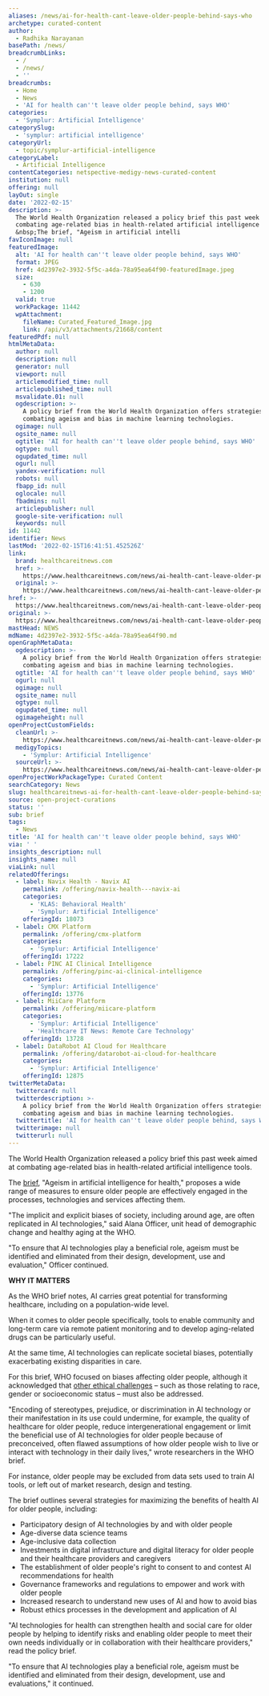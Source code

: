 ```yaml
---
aliases: /news/ai-for-health-cant-leave-older-people-behind-says-who
archetype: curated-content
author:
  - Radhika Narayanan
basePath: /news/
breadcrumbLinks:
  - /
  - /news/
  - ''
breadcrumbs:
  - Home
  - News
  - 'AI for health can''t leave older people behind, says WHO'
categories:
  - 'Symplur: Artificial Intelligence'
categorySlug:
  - 'symplur: artificial intelligence'
categoryUrl:
  - topic/symplur-artificial-intelligence
categoryLabel:
  - Artificial Intelligence
contentCategories: netspective-medigy-news-curated-content
institution: null
offering: null
layOut: single
date: '2022-02-15'
description: >-
  The World Health Organization released a policy brief this past week aimed at
  combating age-related bias in health-related artificial intelligence tools.
  &nbsp;The brief, "Ageism in artificial intelli
favIconImage: null
featuredImage:
  alt: 'AI for health can''t leave older people behind, says WHO'
  format: JPEG
  href: 4d2397e2-3932-5f5c-a4da-78a95ea64f90-featuredImage.jpeg
  size:
    - 630
    - 1200
  valid: true
  workPackage: 11442
  wpAttachment:
    fileName: Curated_Featured_Image.jpg
    link: /api/v3/attachments/21668/content
featuredPdf: null
htmlMetaData:
  author: null
  description: null
  generator: null
  viewport: null
  articlemodified_time: null
  articlepublished_time: null
  msvalidate.01: null
  ogdescription: >-
    A policy brief from the World Health Organization offers strategies for
    combating ageism and bias in machine learning technologies.
  ogimage: null
  ogsite_name: null
  ogtitle: 'AI for health can''t leave older people behind, says WHO'
  ogtype: null
  ogupdated_time: null
  ogurl: null
  yandex-verification: null
  robots: null
  fbapp_id: null
  oglocale: null
  fbadmins: null
  articlepublisher: null
  google-site-verification: null
  keywords: null
id: 11442
identifier: News
lastMod: '2022-02-15T16:41:51.452526Z'
link:
  brand: healthcareitnews.com
  href: >-
    https://www.healthcareitnews.com/news/ai-health-cant-leave-older-people-behind-says-who
  original: >-
    https://www.healthcareitnews.com/news/ai-health-cant-leave-older-people-behind-says-who
href: >-
  https://www.healthcareitnews.com/news/ai-health-cant-leave-older-people-behind-says-who
original: >-
  https://www.healthcareitnews.com/news/ai-health-cant-leave-older-people-behind-says-who
mastHead: NEWS
mdName: 4d2397e2-3932-5f5c-a4da-78a95ea64f90.md
openGraphMetaData:
  ogdescription: >-
    A policy brief from the World Health Organization offers strategies for
    combating ageism and bias in machine learning technologies.
  ogtitle: 'AI for health can''t leave older people behind, says WHO'
  ogurl: null
  ogimage: null
  ogsite_name: null
  ogtype: null
  ogupdated_time: null
  ogimageheight: null
openProjectCustomFields:
  cleanUrl: >-
    https://www.healthcareitnews.com/news/ai-health-cant-leave-older-people-behind-says-who
  medigyTopics:
    - 'Symplur: Artificial Intelligence'
  sourceUrl: >-
    https://www.healthcareitnews.com/news/ai-health-cant-leave-older-people-behind-says-who
openProjectWorkPackageType: Curated Content
searchCategory: News
slug: healthcareitnews-ai-for-health-cant-leave-older-people-behind-says-who
source: open-project-curations
status: ''
sub: brief
tags:
  - News
title: 'AI for health can''t leave older people behind, says WHO'
via: ' '
insights_description: null
insights_name: null
viaLink: null
relatedOfferings:
  - label: Navix Health - Navix AI
    permalink: /offering/navix-health---navix-ai
    categories:
      - 'KLAS: Behavioral Health'
      - 'Symplur: Artificial Intelligence'
    offeringId: 18073
  - label: CMX Platform
    permalink: /offering/cmx-platform
    categories:
      - 'Symplur: Artificial Intelligence'
    offeringId: 17222
  - label: PINC AI Clinical Intelligence
    permalink: /offering/pinc-ai-clinical-intelligence
    categories:
      - 'Symplur: Artificial Intelligence'
    offeringId: 13776
  - label: MiiCare Platform
    permalink: /offering/miicare-platform
    categories:
      - 'Symplur: Artificial Intelligence'
      - 'Healthcare IT News: Remote Care Technology'
    offeringId: 13728
  - label: DataRobot AI Cloud for Healthcare
    permalink: /offering/datarobot-ai-cloud-for-healthcare
    categories:
      - 'Symplur: Artificial Intelligence'
    offeringId: 12875
twitterMetaData:
  twittercard: null
  twitterdescription: >-
    A policy brief from the World Health Organization offers strategies for
    combating ageism and bias in machine learning technologies.
  twittertitle: 'AI for health can''t leave older people behind, says WHO'
  twitterimage: null
  twitterurl: null
---
```

<p>The World Health Organization released a policy brief this past week aimed at combating age-related bias in health-related artificial intelligence tools. &nbsp;</p><p>The <a href="https://apps.who.int/iris/rest/bitstreams/1408281/retrieve">brief</a>, "Ageism in artificial intelligence for health," proposes a wide range of measures to ensure older people are effectively engaged in the processes, technologies and services affecting them. &nbsp;</p><p>"The implicit and explicit biases of society, including around age, are often replicated in AI technologies," said Alana Officer, unit head of demographic change and healthy aging at the WHO.&nbsp; &nbsp;</p><p>"To ensure that AI technologies play a beneficial role, ageism must be identified and eliminated from their design, development, use and evaluation," Officer continued. &nbsp;</p><p><strong>WHY IT MATTERS&nbsp;</strong>&nbsp;</p><p>As the WHO brief notes, AI carries great potential for transforming healthcare, including on a population-wide level. &nbsp;</p><p>When it comes to older people specifically, tools to enable community and long-term care via remote patient monitoring and to develop aging-related drugs can be particularly useful.</p><p>At the same time, AI technologies can replicate societal biases, potentially exacerbating existing disparities in care.&nbsp;</p><p>For this brief, WHO focused on biases affecting older people, although it acknowledged that <a href="https://www.who.int/publications/i/item/9789240029200">other ethical challenges</a> – such as those relating to race, gender or socioeconomic status – must also be addressed.</p><p>"Encoding of stereotypes, prejudice, or discrimination in AI technology or their manifestation in its use could undermine, for example, the quality of healthcare for older people, reduce intergenerational engagement or limit the beneficial use of AI technologies for older people because of preconceived, often flawed assumptions of how older people wish to live or interact with technology in their daily lives," wrote researchers in the WHO brief. &nbsp;</p><p>For instance, older people may be excluded from data sets used to train AI tools, or left out of market research, design and testing.&nbsp;</p><p>The brief outlines several strategies for maximizing the benefits of health AI for older people, including:</p><ul><li>Participatory design of AI technologies by and with older people</li><li>Age-diverse data science teams</li><li>Age-inclusive data collection</li><li>Investments in digital infrastructure and digital literacy for older people and their healthcare providers and caregivers</li><li>The establishment of older people's right to consent to and contest AI recommendations for health</li><li>Governance frameworks and regulations to empower and work with older people</li><li>Increased research to understand new uses of AI and how to avoid bias</li><li>Robust ethics processes in the development and application of AI</li></ul><p>"AI technologies for health can strengthen health and social care for older people by helping to identify risks and enabling older people to meet their own needs individually or in collaboration with their healthcare providers," read the policy brief.&nbsp;</p><p>"To ensure that AI technologies play a beneficial role, ageism must be identified and eliminated from their design, development, use and evaluations," it continued. &nbsp;</p>